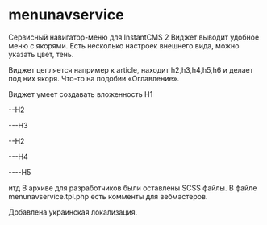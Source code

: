 # menunavservice
Сервисный навигатор-меню для InstantCMS 2
Виджет выводит удобное меню с якорями. Есть несколько настроек внешнего вида, можно указать цвет, тень.

Виджет цепляется например к article, находит h2,h3,h4,h5,h6 и делает под них якоря. Что-то на подобии «Оглавление».

Виджет умеет создавать вложенность
H1

--H2

---H3

--H2

---H4

----H5

итд
В архиве для разработчиков были оставлены SCSS файлы. В файле menunavservice.tpl.php есть комменты для вебмастеров.

Добавлена украинская локализация.
